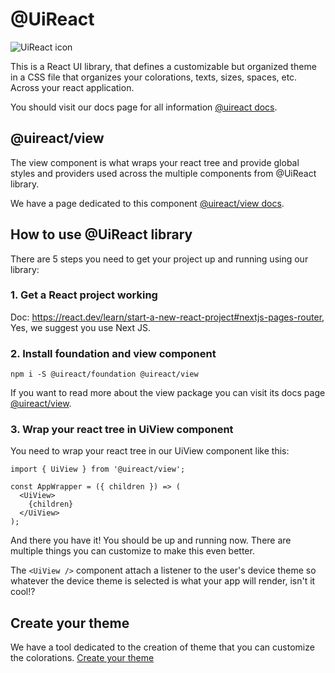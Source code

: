 # @UiReact
![UiReact icon](https://www.uireact.io/_next/static/media/sunglasses_cat.a5f3369a.gif)

This is a React UI library, that defines a customizable but organized theme in a CSS file that organizes your colorations, texts, sizes, spaces, etc. Across your react application.

You should visit our docs page for all information [@uireact docs](https://uireact.io).

## @uireact/view

The view component is what wraps your react tree and provide global styles and providers used across the multiple components from @UiReact library.

We have a page dedicated to this component [@uireact/view docs](https://www.uireact.io/docs/view).

## How to use @UiReact library

There are 5 steps you need to get your project up and running using our library:

### 1. Get a React project working

Doc: https://react.dev/learn/start-a-new-react-project#nextjs-pages-router, Yes, we suggest you use Next JS.

### 2. Install foundation and view component

```
npm i -S @uireact/foundation @uireact/view
```

If you want to read more about the view package you can visit its docs page [@uireact/view](https://www.uireact.io/docs/view).

### 3. Wrap your react tree in UiView component

You need to wrap your react tree in our UiView component like this:

```tsx
import { UiView } from '@uireact/view';

const AppWrapper = ({ children }) => (
  <UiView>
    {children}
  </UiView>
);
```

And there you have it! You should be up and running now. There are multiple things you can customize to make this even better. 

The `<UiView />` component attach a listener to the user's device theme so whatever the device theme is selected is what your app will render, isn't it cool!?

## Create your theme

We have a tool dedicated to the creation of theme that you can customize the colorations. [Create your theme](https://www.uireact.io/create-theme)

